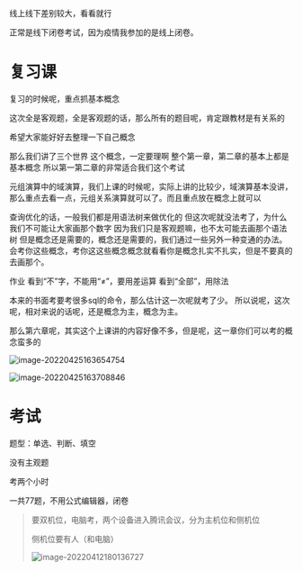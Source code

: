 线上线下差别较大，看看就行

正常是线下闭卷考试，因为疫情我参加的是线上闭卷。





# 复习课

复习的时候呢，重点抓基本概念

这次全是客观题，全是客观题的话，那么所有的题目呢，肯定跟教材是有关系的



希望大家能好好去整理一下自己概念

那么我们讲了三个世界
这个概念，一定要理啊
整个第一章，第二章的基本上都是基本概念
所以第一第二章的非常适合我们这个考试

元组演算中的域演算，我们上课的时候呢，实际上讲的比较少，域演算基本没讲，那么重点去看一点，元组关系演算就可以了。而且重点放在概念上就可以



查询优化的话，一般我们都是用语法树来做优化的
但这次呢就没法考了，为什么我们不可能让大家画那个数字
因为我们只是客观题嘛，也不太可能去画那个语法树
但是概念还是需要的，概念还是需要的，我们通过一些另外一种变通的办法。
会考你这些概念，考你这这些概念概念就看看你是概念扎实不扎实，但是不要真的去画那个。



作业
看到“不”字，不能用“≠”，要用差运算
看到“全部”，用除法



本来的书面考要考很多sql的命令，那么估计这一次呢就考了少。
所以说呢，这次呢，相对来说的话呢，还是概念为主，概念为主。



那么第六章呢，其实这个上课讲的内容好像不多，但是呢，这一章你们可以考的概念蛮多的







![image-20220425163654754](https://s2.loli.net/2022/04/25/zArRPIUXg57Tf3J.png)



![image-20220425163708846](https://s2.loli.net/2022/04/25/e8nadCvKcFH5bO2.png)















# 考试

题型：单选、判断、填空

没有主观题

考两个小时

一共77题，不用公式编辑器，闭卷



> 要双机位，电脑考，两个设备进入腾讯会议，分为主机位和侧机位
>
> 侧机位要有人（和电脑）
>
> 
>
> ![image-20220412180136727](https://s2.loli.net/2022/04/12/mt8CSn3IcHpXZ4N.png)